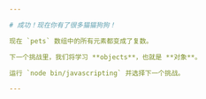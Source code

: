 ```yaml
---

# 成功！现在你有了很多猫猫狗狗！

现在 `pets` 数组中的所有元素都变成了复数。

下一个挑战里，我们将学习 **objects**，也就是 **对象**。

运行 `node bin/javascripting` 并选择下一个挑战。

---
```


